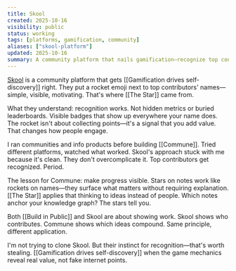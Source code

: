 ```yaml
---
title: Skool
created: 2025-10-16
visibility: public
status: working
tags: [platforms, gamification, community]
aliases: ["skool-platform"]
updated: 2025-10-16
summary: A community platform that nails gamification—recognize top contributors with visible badges, make progress tangible, keep people engaged.
---
```


[Skool](https://www.skool.com) is a community platform that gets [[Gamification drives self-discovery]] right. They put a rocket emoji next to top contributors' names—simple, visible, motivating. That's where [[The Star]] came from.

What they understand: recognition works. Not hidden metrics or buried leaderboards. Visible badges that show up everywhere your name does. The rocket isn't about collecting points—it's a signal that you add value. That changes how people engage.

I ran communities and info products before building [[Commune]]. Tried different platforms, watched what worked. Skool's approach stuck with me because it's clean. They don't overcomplicate it. Top contributors get recognized. Period.

The lesson for Commune: make progress visible. Stars on notes work like rockets on names—they surface what matters without requiring explanation. [[The Star]] applies that thinking to ideas instead of people. Which notes anchor your knowledge graph? The stars tell you.

Both [[Build in Public]] and Skool are about showing work. Skool shows who contributes. Commune shows which ideas compound. Same principle, different application.

I'm not trying to clone Skool. But their instinct for recognition—that's worth stealing. [[Gamification drives self-discovery]] when the game mechanics reveal real value, not fake internet points.
